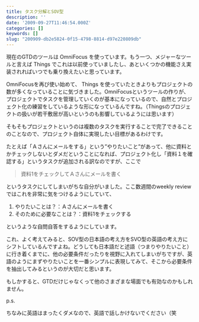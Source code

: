 ```yaml
---
title: タスク分解とSOV型
description: ''
date: '2009-09-27T11:46:54.000Z'
categories: []
keywords: []
slug: "200909-db2e5824-0f15-4798-8814-d97e220809db"
---
```

現在のGTDのツールは OmniFocus を使っています。もう一つ、メジャーなツールと言えば Things でこれは以前使っていましたし、あといくつかの機能さえ実装されればいつでも乗り換えたいと思っています。

OmniFocusを再び使い始めて、 Things を使っていたときよりもプロジェクトの数が多くなっていることに気づきました。OmniFocusというツールの作りが、プロジェクトでタスクを管理していくのが基本になっているので、自然とプロジェクト化の練習をしているような形になっているんですね。（Thingsのプロジェクトの扱いが若干敷居が高いというのも影響しているようには思います）

そもそもプロジェクトというのは複数のタスクを実行することで完了できることのことなので、プロジェクト自体に実現したい目標があるわけです。

たとえば「Ａさんにメールをする」という”やりたいこと”があって、他に資料とかチェックしないとダメだということになれば、プロジェクト化し「資料１を確認する」というタスクが追加される訳なのですが、ここで

> 資料1をチェックしてＡさんにメールを書く

というタスクにしてしまいがちな自分がいました。ここ数週間のweekly reviewではこれを非常に気をつけるようにしていて、

1.  やりたいことは？：Ａさんにメールを書く
2.  そのために必要なことは？：資料1をチェックする

というような自問自答をするようにしています。

これ、よく考えてみると、SOV型の日本語の考え方をSVO型の英語の考え方にシフトしているんですよね。どうしても日本語だと述語（つまりやりたいこと）に行き着くまでに、他の必要条件だったりを視野に入れてしまいがちですが、英語のようにまずやりたいことを一番シンプルに表現してみて、そこから必要条件を抽出してみるというのが大切だと思います。

もしかすると、GTDだけじゃなくって他のさまざまな場面でも有効なのかもしれません。

p.s.

ちなみに英語はまったくダメなので、英語で話しかけないでください（笑